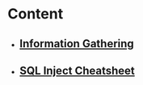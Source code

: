 # Content

* ## [Information Gathering](./InformationGathering.md)

* ## [SQL Inject Cheatsheet](./SQLInject.md)